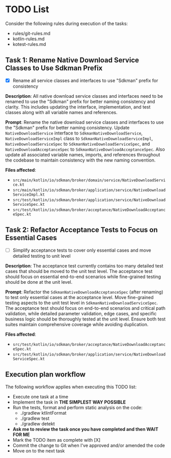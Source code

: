 # TODO List

Consider the following rules during execution of the tasks:
- rules/git-rules.md
- kotlin-rules.md
- kotest-rules.md

## Task 1: Rename Native Download Service Classes to Use Sdkman Prefix

- [X] Rename all service classes and interfaces to use "Sdkman" prefix for consistency

**Description**: All native download service classes and interfaces need to be renamed to use the "Sdkman" prefix for better naming consistency and clarity. This includes updating the interface, implementation, and test classes along with all variable names and references.

**Prompt**: Rename the native download service classes and interfaces to use the "Sdkman" prefix for better naming consistency. Update `NativeDownloadService` interface to `SdkmanNativeDownloadService`, `NativeDownloadServiceImpl` class to `SdkmanNativeDownloadServiceImpl`, `NativeDownloadServiceSpec` to `SdkmanNativeDownloadServiceSpec`, and `NativeDownloadAcceptanceSpec` to `SdkmanNativeDownloadAcceptanceSpec`. Also update all associated variable names, imports, and references throughout the codebase to maintain consistency with the new naming convention.

**Files affected**:
- `src/main/kotlin/io/sdkman/broker/domain/service/NativeDownloadService.kt`
- `src/main/kotlin/io/sdkman/broker/application/service/NativeDownloadServiceImpl.kt`
- `src/test/kotlin/io/sdkman/broker/application/service/NativeDownloadServiceSpec.kt`
- `src/test/kotlin/io/sdkman/broker/acceptance/NativeDownloadAcceptanceSpec.kt`

## Task 2: Refactor Acceptance Tests to Focus on Essential Cases

- [ ] Simplify acceptance tests to cover only essential cases and move detailed testing to unit level

**Description**: The acceptance test currently contains too many detailed test cases that should be moved to the unit test level. The acceptance test should focus on essential end-to-end scenarios while fine-grained testing should be done at the unit level.

**Prompt**: Refactor the `SdkmanNativeDownloadAcceptanceSpec` (after renaming) to test only essential cases at the acceptance level. Move fine-grained testing aspects to the unit test level in `SdkmanNativeDownloadServiceSpec`. The acceptance test should focus on end-to-end scenarios and critical path validation, while detailed parameter validation, edge cases, and specific business logic should be thoroughly tested at the unit level. Ensure both test suites maintain comprehensive coverage while avoiding duplication.

**Files affected**:
- `src/test/kotlin/io/sdkman/broker/acceptance/NativeDownloadAcceptanceSpec.kt`
- `src/test/kotlin/io/sdkman/broker/application/service/NativeDownloadServiceSpec.kt`

## Execution plan workflow

The following workflow applies when executing this TODO list:
- Execute one task at a time
- Implement the task in **THE SIMPLEST WAY POSSIBLE**
- Run the tests, format and perform static analysis on the code:
    - ./gradlew ktlintFormat
    - ./gradlew test
    - ./gradlew detekt
- **Ask me to review the task once you have completed and then WAIT FOR ME**
- Mark the TODO item as complete with [X]
- Commit the change to Git when I've approved and/or amended the code
- Move on to the next task
